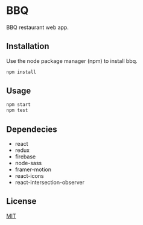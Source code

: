 # BBQ

BBQ restaurant web app.

## Installation

Use the node package manager (npm) to install bbq.

```bash
npm install
```

## Usage

```bash
npm start
npm test
```

## Dependecies

- react
- redux
- firebase
- node-sass
- framer-motion
- react-icons
- react-intersection-observer

## License

[MIT](https://choosealicense.com/licenses/mit/)
